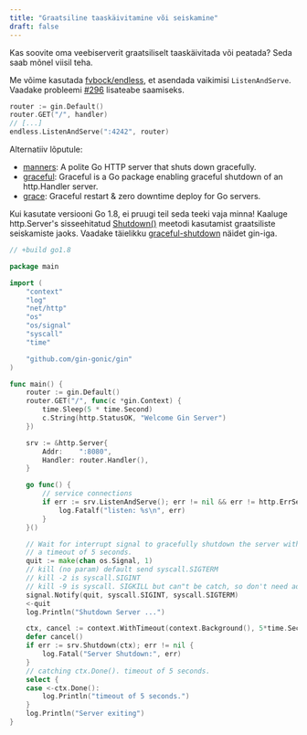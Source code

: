 ```yaml
---
title: "Graatsiline taaskäivitamine või seiskamine"
draft: false
---
```


Kas soovite oma veebiserverit graatsiliselt taaskäivitada või peatada?
Seda saab mõnel viisil teha.

Me võime kasutada [fvbock/endless](https://github.com/fvbock/endless), et asendada vaikimisi `ListenAndServe`. Vaadake probleemi [#296](https://github.com/gin-gonic/gin/issues/296) lisateabe saamiseks.

```go
router := gin.Default()
router.GET("/", handler)
// [...]
endless.ListenAndServe(":4242", router)
```

Alternatiiv lõputule:

* [manners](https://github.com/braintree/manners): A polite Go HTTP server that shuts down gracefully.
* [graceful](https://github.com/tylerb/graceful): Graceful is a Go package enabling graceful shutdown of an http.Handler server.
* [grace](https://github.com/facebookgo/grace): Graceful restart & zero downtime deploy for Go servers.

Kui kasutate versiooni Go 1.8, ei pruugi teil seda teeki vaja minna! Kaaluge http.Server's sisseehitatud [Shutdown()](https://golang.org/pkg/net/http/#Server.Shutdown) meetodi kasutamist graatsiliste seiskamiste jaoks. Vaadake täielikku [graceful-shutdown](https://github.com/gin-gonic/examples/tree/master/graceful-shutdown) näidet gin-iga.

```go
// +build go1.8

package main

import (
	"context"
	"log"
	"net/http"
	"os"
	"os/signal"
	"syscall"
	"time"

	"github.com/gin-gonic/gin"
)

func main() {
	router := gin.Default()
	router.GET("/", func(c *gin.Context) {
		time.Sleep(5 * time.Second)
		c.String(http.StatusOK, "Welcome Gin Server")
	})

	srv := &http.Server{
		Addr:    ":8080",
		Handler: router.Handler(),
	}

	go func() {
		// service connections
		if err := srv.ListenAndServe(); err != nil && err != http.ErrServerClosed {
			log.Fatalf("listen: %s\n", err)
		}
	}()

	// Wait for interrupt signal to gracefully shutdown the server with
	// a timeout of 5 seconds.
	quit := make(chan os.Signal, 1)
	// kill (no param) default send syscall.SIGTERM
	// kill -2 is syscall.SIGINT
	// kill -9 is syscall. SIGKILL but can"t be catch, so don't need add it
	signal.Notify(quit, syscall.SIGINT, syscall.SIGTERM)
	<-quit
	log.Println("Shutdown Server ...")

	ctx, cancel := context.WithTimeout(context.Background(), 5*time.Second)
	defer cancel()
	if err := srv.Shutdown(ctx); err != nil {
		log.Fatal("Server Shutdown:", err)
	}
	// catching ctx.Done(). timeout of 5 seconds.
	select {
	case <-ctx.Done():
		log.Println("timeout of 5 seconds.")
	}
	log.Println("Server exiting")
}
```

